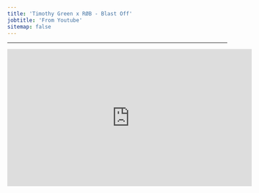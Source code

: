 ```yaml
---
title: 'Timothy Green x RØB - Blast Off'
jobtitle: 'From Youtube'
sitemap: false
---
```


- - -

<iframe width="560" height="315" src="https://www.youtube.com/embed/-cJBXIToZFA" frameborder="0" allow="accelerometer; autoplay; encrypted-media; gyroscope; picture-in-picture" allowfullscreen></iframe>
